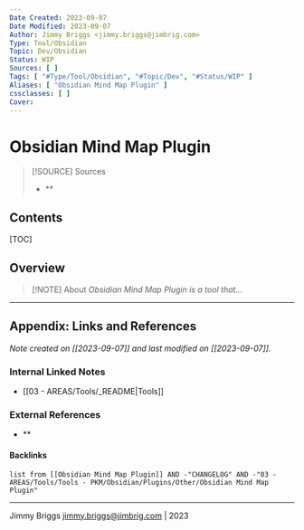 ```yaml
---
Date Created: 2023-09-07
Date Modified: 2023-09-07
Author: Jimmy Briggs <jimmy.briggs@jimbrig.com>
Type: Tool/Obsidian
Topic: Dev/Obsidian
Status: WIP
Sources: [ ]
Tags: [ "#Type/Tool/Obsidian", "#Topic/Dev", "#Status/WIP" ]
Aliases: [ "Obsidian Mind Map Plugin" ]
cssclasses: [ ]
Cover:
---
```


# Obsidian Mind Map Plugin

> [!SOURCE] Sources
> - **

## Contents

[TOC]

## Overview

> [!NOTE] About
> *Obsidian Mind Map Plugin is a tool that...*

***

## Appendix: Links and References

*Note created on [[2023-09-07]] and last modified on [[2023-09-07]].*

### Internal Linked Notes

- [[03 - AREAS/Tools/_README|Tools]]

### External References

- **

#### Backlinks

```dataview
list from [[Obsidian Mind Map Plugin]] AND -"CHANGELOG" AND -"03 - AREAS/Tools/Tools - PKM/Obsidian/Plugins/Other/Obsidian Mind Map Plugin"
```


***

Jimmy Briggs <jimmy.briggs@jimbrig.com> | 2023

